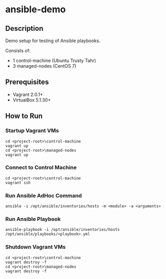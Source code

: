 # ansible-demo

## Description

Demo setup for testing of Ansible playbooks.

Consists of:
- 1 control-machine (Ubuntu Trusty Tahr)
- 3 managed-nodes (CentOS 7)

## Prerequisites

- Vagrant 2.0.1+
- VirtualBox 5.1.30+

## How to Run

### Startup Vagrant VMs
```
cd <project-root>\control-machine
vagrant up
cd <project-root>\managed-nodes
vagrant up
```

### Connect to Control Machine
```
cd <project-root>\control-machine
vagrant ssh
```

### Run Ansible AdHoc Command
```
ansible -i /opt/ansible/inventories/hosts -m <module> -a <arguments>
```

### Run Ansible Playbook
```
ansible-playbook -i /opt/ansible/inventories/hosts /opt/ansible/playbooks/<playbook>.yml
```

### Shutdown Vagrant VMs
```
cd <project-root>\control-machine
vagrant destroy -f
cd <project-root>\managed-nodes
vagrant destroy -f
```